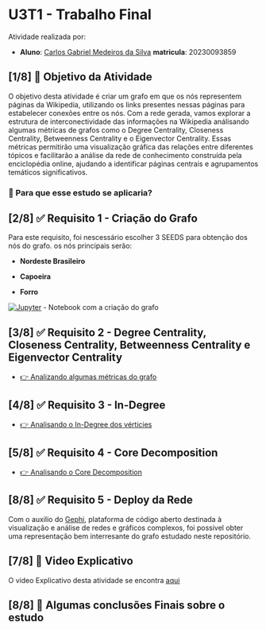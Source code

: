# U3T1 - Trabalho Final

Atividade realizada por:

- **Aluno**: [Carlos Gabriel Medeiros da Silva](https://github.com/CarlosG18) **matricula**: 20230093859

## [1/8] 🎯 Objetivo da Atividade

O objetivo desta atividade é criar um grafo em que os nós representem páginas da Wikipedia, utilizando os links presentes nessas páginas para estabelecer conexões entre os nós. Com a rede gerada, vamos explorar a estrutura de interconectividade das informações na Wikipedia análisando algumas métricas de grafos como o Degree Centrality, Closeness Centrality, Betweenness Centrality e o Eigenvector Centrality. Essas métricas permitirão uma visualização gráfica das relações entre diferentes tópicos e facilitarão a análise da rede de conhecimento construída pela enciclopédia online, ajudando a identificar páginas centrais e agrupamentos temáticos significativos.

### 🤔 Para que esse estudo se aplicaria?

## [2/8] ✅ Requisito 1 - Criação do Grafo

Para este requisito, foi nescessário escolher 3 SEEDS para obtenção dos nós do grafo. os nós principais serão:

- **Nordeste Brasileiro**

- **Capoeira**

- **Forro**

[![Jupyter](https://img.shields.io/badge/-Notebook-191A1B?style=flat-square&logo=jupyter)]() - Notebook com a criação do grafo

## [3/8] ✅ Requisito 2 - Degree Centrality, Closeness Centrality, Betweenness Centrality e Eigenvector Centrality

- [👉 Analizando algumas métricas do grafo](./requisito2/metrics_graph.md)

## [4/8] ✅ Requisito 3 - In-Degree

- [👉 Analisando o In-Degree dos vérticies](./requisito3/indegree.md)

## [5/8] ✅ Requisito 4 - Core Decomposition

- [👉 Analisando o Core Decomposition](./requisito4/core.md)

## [8/8] ✅ Requisito 5 - Deploy da Rede

Com o auxilio do [Gephi](https://gephi.org/), plataforma de código aberto destinada à visualização e análise de redes e gráficos complexos, foi possivel obter uma representação bem interresante do grafo estudado neste repositório.

## [7/8] 🎥 Video Explicativo

O video Explicativo desta atividade se encontra [aqui]()

## [8/8] 🏁 Algumas conclusões Finais sobre o estudo
